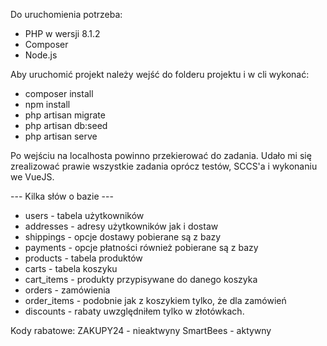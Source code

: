 Do uruchomienia potrzeba:
- PHP w wersji 8.1.2
- Composer
- Node.js

Aby uruchomić projekt należy wejść do folderu projektu i w cli wykonać:
- composer install
- npm install
- php artisan migrate
- php artisan db:seed
- php artisan serve

Po wejściu na localhosta powinno przekierować do zadania.
Udało mi się zrealizować prawie wszystkie zadania oprócz testów, SCCS'a i wykonaniu we VueJS.

--- Kilka słów o bazie ---
- users - tabela użytkowników
- addresses - adresy użytkowników jak i dostaw
- shippings - opcje dostawy pobierane są z bazy
- payments - opcje płatności również pobierane są z bazy
- products - tabela produktów
- carts - tabela koszyku
- cart_items - produkty przypisywane do danego koszyka
- orders - zamówienia
- order_items - podobnie jak z koszykiem tylko, że dla zamówień
- discounts - rabaty uwzględniłem tylko w złotówkach.

Kody rabatowe:
ZAKUPY24 - nieaktwyny
SmartBees - aktywny




